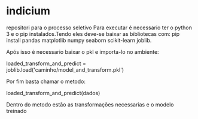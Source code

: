 # indicium
repositori para o processo seletivo
Para executar é necessario ter o python 3 e o pip instalados.Tendo eles deve-se baixar as bibliotecas com:
  pip install pandas matplotlib numpy seaborn scikit-learn joblib.

Após isso é necessario baixar o pkl e importa-lo no ambiente:
 
  loaded_transform_and_predict = joblib.load('caminho/model_and_transform.pkl')

Por fim basta chamar o metodo:
 
  loaded_transform_and_predict(dados)

Dentro do metodo estão as transformações necessarias e o modelo treinado

